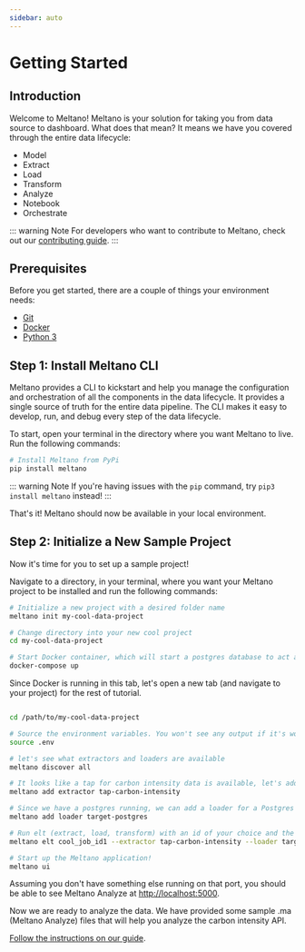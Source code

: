 ```yaml
---
sidebar: auto
---
```


# Getting Started

## Introduction

Welcome to Meltano! Meltano is your solution for taking you from data source to dashboard. What does that mean? It means we have you covered through the entire data lifecycle:

- Model
- Extract
- Load
- Transform
- Analyze
- Notebook
- Orchestrate

::: warning Note
For developers who want to contribute to Meltano, check out our [contributing guide](/docs/contributing.html).
:::

## Prerequisites

Before you get started, there are a couple of things your environment needs:

- [Git](https://git-scm.com/)
- [Docker](https://www.docker.com/get-started)
- [Python 3](https://realpython.com/installing-python/)

## Step 1: Install Meltano CLI

Meltano provides a CLI to kickstart and help you manage the configuration and orchestration of all the components in the data lifecycle. It provides a single source of truth for the entire data pipeline. The CLI makes it easy to develop, run, and debug every step of the data lifecycle.

To start, open your terminal in the directory where you want Meltano to live. Run the following commands:

```bash
# Install Meltano from PyPi
pip install meltano
```

::: warning Note
If you're having issues with the `pip` command, try `pip3 install meltano` instead!
:::

That's it! Meltano should now be available in your local environment.

## Step 2: Initialize a New Sample Project

Now it's time for you to set up a sample project!

Navigate to a directory, in your terminal, where you want your Meltano project to be installed and run the following commands:

```bash
# Initialize a new project with a desired folder name
meltano init my-cool-data-project

# Change directory into your new cool project
cd my-cool-data-project

# Start Docker container, which will start a postgres database to act as our data warehouse.
docker-compose up
```

Since Docker is running in this tab, let's open a new tab (and navigate to your project) for the rest of tutorial.

```bash

cd /path/to/my-cool-data-project

# Source the environment variables. You won't see any output if it's working.
source .env

# let's see what extractors and loaders are available
meltano discover all

# It looks like a tap for carbon intensity data is available, let's add that as a dependency. See https://api.carbonintensity.org.uk/
meltano add extractor tap-carbon-intensity

# Since we have a postgres running, we can add a loader for a Postgres database
meltano add loader target-postgres

# Run elt (extract, load, transform) with an id of your choice and the extractor and loader we just added without the need to transform the data
meltano elt cool_job_id1 --extractor tap-carbon-intensity --loader target-postgres --transform skip

# Start up the Meltano application!
meltano ui
```

Assuming you don't have something else running on that port, you should be able to see Meltano Analyze at [http://localhost:5000](http://localhost:5000).

Now we are ready to analyze the data. We have provided some sample .ma (Meltano Analyze) files that will help you analyze the carbon intensity API. 

[Follow the instructions on our guide](https://meltano.com/guide/#using-the-meltano-sample-project).